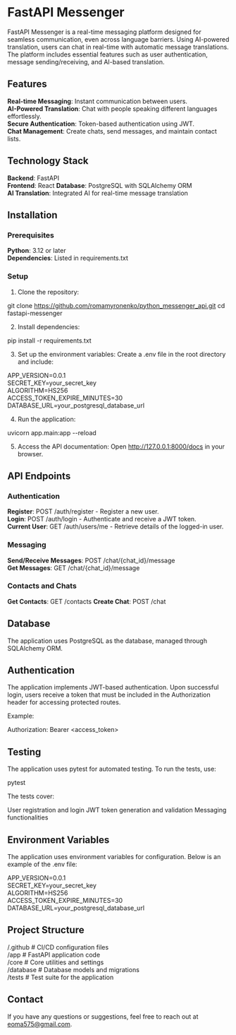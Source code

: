 # FastAPI Messenger

FastAPI Messenger is a real-time messaging platform designed for seamless communication, even across language barriers. Using AI-powered translation, users can chat in real-time with automatic message translations. The platform includes essential features such as user authentication, message sending/receiving, and AI-based translation.

## Features

**Real-time Messaging**: Instant communication between users.  
**AI-Powered Translation**: Chat with people speaking different languages effortlessly.  
**Secure Authentication**: Token-based authentication using JWT.  
**Chat Management**: Create chats, send messages, and maintain contact lists.

## Technology Stack

**Backend**: FastAPI  
**Frontend**: React
**Database**: PostgreSQL with SQLAlchemy ORM  
**AI Translation**: Integrated AI for real-time message translation

## Installation

### Prerequisites

**Python**: 3.12 or later  
**Dependencies**: Listed in requirements.txt

### Setup

1. Clone the repository:

git clone https://github.com/romamyronenko/python_messenger_api.git
cd fastapi-messenger      

2. Install dependencies:

pip install -r requirements.txt
         
3. Set up the environment variables: Create a .env file in the root directory and include:

APP_VERSION=0.0.1  
SECRET_KEY=your_secret_key   
ALGORITHM=HS256  
ACCESS_TOKEN_EXPIRE_MINUTES=30  
DATABASE_URL=your_postgresql_database_url
         
4. Run the application:

uvicorn app.main:app --reload
         
5. Access the API documentation: Open http://127.0.0.1:8000/docs in your browser.

## API Endpoints

### Authentication

**Register**: POST /auth/register - Register a new user.  
**Login**: POST /auth/login - Authenticate and receive a JWT token.  
**Current User**: GET /auth/users/me - Retrieve details of the logged-in user.

### Messaging

**Send/Receive Messages**: POST /chat/{chat_id}/message  
**Get Messages**: GET /chat/{chat_id}/message

### Contacts and Chats

**Get Contacts**: GET /contacts
**Create Chat**: POST /chat

## Database

The application uses PostgreSQL as the database, managed through SQLAlchemy ORM.

## Authentication

The application implements JWT-based authentication. Upon successful login, users receive a token that must be included in the Authorization header for accessing protected routes.

Example:

Authorization: Bearer <access_token>  

## Testing

The application uses pytest for automated testing. To run the tests, use:

pytest  

The tests cover:

User registration and login
JWT token generation and validation
Messaging functionalities

## Environment Variables

The application uses environment variables for configuration. Below is an example of the .env file:

APP_VERSION=0.0.1  
SECRET_KEY=your_secret_key  
ALGORITHM=HS256  
ACCESS_TOKEN_EXPIRE_MINUTES=30  
DATABASE_URL=your_postgresql_database_url  

## Project Structure

/.github         # CI/CD configuration files  
/app             # FastAPI application code  
/core            # Core utilities and settings  
/database        # Database models and migrations  
/tests           # Test suite for the application  

## Contact

If you have any questions or suggestions, feel free to reach out at eoma575@gmail.com.